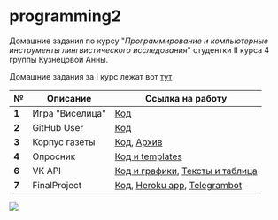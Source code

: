 # programming2

Домашние задания по курсу "*Программирование и компьютерные инструменты лингвистического исследования*" студентки II курса 4 группы Кузнецовой Анны.

Домашние задания за I курс лежат вот [тут](https://github.com/kuzanna2016/programming)

__№__|__Описание__|__Ссылка на работу__
---|---|---
__1__|Игра "Виселица"|[Код](https://github.com/kuzanna2016/programming2/blob/master/1hw/hw1.py)
__2__|GitHub User|[Код](https://github.com/kuzanna2016/programming2/blob/master/2hw/hw2.py)
__3__|Корпус газеты|[Код](https://github.com/kuzanna2016/programming2/blob/master/3hw/hw3_Kuznetsova_Anna.py), [Архив](https://drive.google.com/file/d/1Am5i4fab1KKzKpmbcB2B4grDSitZjnBj/view?usp=sharing)
__4__|Опросник|[Код и templates](https://github.com/kuzanna2016/programming2/tree/master/4hw)
__6__|VK API|[Код и графики](https://github.com/kuzanna2016/programming2/tree/master/6hw), [Тексты и таблица](https://drive.google.com/drive/folders/1BW6zpLzhpCpmRbOsju_fxEtf1d59qfY9?usp=sharing)
__7__|FinalProject|[Код](https://github.com/kuzanna2016/programming2/tree/master/FinalProject), [Heroku app](https://rhymemimebot.herokuapp.com), [Telegrambot](http://t.me/rhyme_mime_bot)


![](https://78.media.tumblr.com/932ecb74636ff16e88ab4a30db64fde5/tumblr_peua370kkl1s3hyono1_500.jpg)
